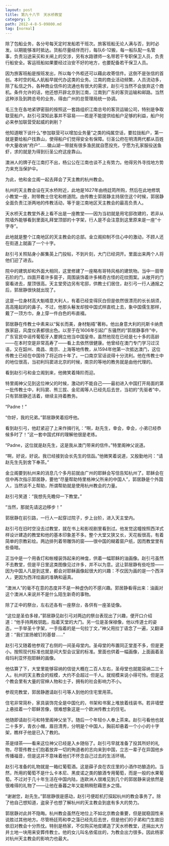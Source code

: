 ```yaml
---
layout: post
title: 第九十八节　天水桥教堂
category: 5
path: 2012-4-8-5-09800.md
tag: [normal]
---
```


除了包船业务，各分号每天定时发船若干班次。旅客班船无论人满与否，到时必发。以期能够准时抵达。货船尽量结伴而行，每队6-12搬，每一船队配一名管事，负责沿途采买和关闸上的交涉，另有水路镖师一名带若干专职保卫人员，负责行船安全。客运班船如果要经过治安不好的地方，也要配备若干保卫人员。

因为旅客班船是按班发出，所以每个外柜还可以藉此收寄信件。这倒不是张信的首创。本时空的私人航船早就代办这类的业务。江南的商业活动频繁，人员流动多，除了私信之外，各种商业信件的流通也有很大的需求，赵引弓当然不会放弃这个商机。条件允许的话，他还想开辟北京到江南，江南到广东的客货运输和邮路。当然这种涉及到跨总号的业务，得由广州的总管理局统一协调。

毛三生在各地紧锣密鼓的按照这一套路组织江南总号的客货运输公司，特别是争取联营船户。赵引弓深知此事并不容易――若是不能提供给船户足够的利益，船户何必来参加联营受起威的剥削？

他知道眼下谈什么“参加联营可以增加业务量”之类的纯属空话，要拉拢船户，第一就是要给船户找靠山，使得船户们觉得安全有保障。衍圣公府在明清两代都从百姓中大量收纳“府户”……徽山湖一带就有很多渔民就自愿投充，宁愿为孔家服役送鱼虾，求的就是为得到衍圣公府这座靠山。

澳洲人的牌子在江南打不出，杨公公在江南也谈不上有势力。他得另外寻找地方势力来充当保护伞。

为此，他和金立阁一起去拜会了天主教的杭州教会。

杭州的天主教会设在天水桥附近，此地是1627年由杨廷筠所购，然后在此地修筑小教堂一座，附带教士住宅和修道院。由传教士郭居静主持居住这个时候，郭居静全面负责江浙两地的传教活动，等于是江南地区天主教会的最高负责人。

天水桥天主教堂外表上看不出是一座教堂――因为当初就是用宅邸改建的，若非从院墙外能够看到里面礼拜堂顶部的十字架，行人是不会注意到这里原来是一座“十字寺”。

此地就是整个江南地区的天主教会的总部。金立阁抑制不住心中的激动，不顾人还在街道上就画了一个十字。

赵引弓关照贴身小厮集英上门投帖，不到片刻，大门已经洞开。里面出来两个人将他们迎了进去。

院中的建筑却和外面大相同，这里修建了一座略有哥特风格的建筑物。当中一扇带石阶的门，四面开着许多窗子，周围装饰着许多稀奇古怪的花纹图案。从敞开的门窗看进去，屋顶很高。天主堂旁边另有宅邸，供教士们居住，赵引弓一行人通报之后，郭居静很快就出现了。

这是一位身材高大魁梧意大利人，有着已经变得灰白但是依然很漂亮的长长胡须，高高隆起的的鼻子。不过，他那头鬈发却按中国式样直梳上去，象中国儒生那样，戴了一顶方巾，身上穿一件白色的布直裰。

郭居静在传教士中素来以“髯长而美，身材魁梧”著称。他出身意大利的托斯卡纳贵族家庭，风度仪表都很出色。以至于在1606年引起广东骚然的“郭居静事件”中，广东官民中谣传葡萄牙人要拥立他当中国皇帝。虽然他现在已经是七十多的高龄――在本时空是非常高寿了――看上去依然很健康。他曾经在澳门专门学习过汉语，又在韶州、南昌、南京、上海等地传教，从1594年他第一次抵达澳门，这位传教士已经在中国待了将近四十年了。一口南京官话说得十分流利。他在传教士中的地位很高，当初利玛窦进北京的时候，南京的等地的教务就是由他代理的。

看到赵引弓和金立阁到来，他微笑着降阶而迎。

特里阁神父见到这位神父的时候，激动的不能自己――最初进入中国打开局面的第一批传教士中，利玛窦、熊三拔、金尼阁等人已经先后去世，当初的“先驱者”中，只有郭居静还活着，继续主持着教务。

“Padne！”

“你好，我的兄弟。”郭居静笑着招呼他。

看到赵引弓，他赶紧迎了上来作揖行礼：“啊，赵先生，幸会，幸会，小弟已经恭候多时了！”这一套中国式样的理解他很是老练。

“Padne，这位就是赵先生，这是我从澳门带来的信件。”特里阁神父说道。

“啊，好说，好说。我已经接到会长先生的信函。”他微笑着说道，又殷勤地问：“请赵先生先到舍下奉茶。”

金立阁要到杭州来的消息几个多月前就由广州的耶稣会写信告知杭州了。耶稣会在信中再次指示郭居静，要他“尽量帮助特里格神父所来的中国人”，郭居静是个外国人，当然谈不上帮助，所谓帮助就是使用杭州教会的力量。

赵引弓笑道：“我想先先瞻仰一下教堂。”

“当然，那就先请这边移步！”

郭居静在前引路，一行人一起穿过院子，步上台阶，进入天主堂内。

赵引弓在旧时空没去过教堂，就在书上和影视剧里看到过。他发觉这幢按照西洋式样设计建造的教堂和他的基本印象差不多。整个大堂又狭又长，天花板很高，有着简单的宗教彩绘。两边排列着带雕饰的窗――很中国的糊着窗户纸，因而教堂里有些昏暗。

正当中是一个用香灯和帐幔装饰起来的神龛，供着一幅耶稣的油画像。赵引弓虽然不去教堂，但是平日里这类图像见过许多，并不以为意。这让郭居静有些吃惊――因为中国人凡是到这里，都会对耶稣画像起很大的兴趣：不仅因为画的是一个西洋人，更因为西洋绘画的准确和逼真。

“澳洲人”的毫不在意的态度并不是一种虚伪的不感兴趣。郭居静看得出来：油画对这个澳洲人来说并不是什么陌生新奇的事物。

除了正中的祭台，左右还各有一座祭台，各供有一座圣徒像。

“这位是圣伯多禄，”郭居静见赵引弓对两边的祭台表现出了兴趣，便开口介绍道：“他手持两枚钥匙，指着天堂的大门。另一位是圣保禄像，他以传道士的姿态，一手举圣十字架，一手指着的是一句拉丁文，”神父用拉丁语念了一遍，又翻译道：“我们宣扬被钉的基督……”

赵引弓又随着他参观了右侧的一间圣母堂内。圣母堂的布置同正堂差不多，但是更小。按照现代标准也就是间大型会议室的标准。里面也供着一幅画像，上面画着圣母玛利亚怀抱耶稣的画像。

他估算了下，大堂里能够容纳的信徒大概在二百人左右，圣母堂也就能容纳二三十人。杭州的天主教会的规模，大约不会超过一千人。就规模来说小得可怜。但是这个教会里有大量的官绅人物和士子，拥有的社会影响力不小。

参观完教堂，郭居静邀请赵引弓等人到他的住宅里用茶。

住宅非常简朴，家具装饰完全是中国化的，书架和书案上堆放着线装书。若非墙壁上悬挂着一个耶稣苦像，很难想象这是一个欧洲传教士的住宅。

他随即请赵引弓和特里阁神父坐下。随后一个年轻仆人奉上茶来。赵引弓看他也就二十多岁，青衣小帽，眉目清秀，分明是个中国人，胸前却悬着一个小小的十字架，瞧样子他是已入了教的。

茶是绿茶――看来这位神父已经是入乡随俗了。赵引弓早就准备了投其所好的礼物，尽管传教士们抱着放弃一切的殉道者的志向来到中国，立志一辈子在异国他乡传播福音，但是这并不意味着他们不怀念自己过去的生活环境。

赵引弓准备的礼物就是一箱红葡萄酒。这是薛子良在农庄里的小酒作坊酿造的。当然，所用的葡萄不是什么卡本尼、黑皮诺之类的酿酒专用葡萄，而是一般的水果葡萄。不过对于几十年生活在中国内陆，连欧洲人很难见到几个的郭居静来说依然是很难得的礼物了――让他在垂暮之年又能稍稍慰藉思乡之情。

“谢谢您，赵先生。”郭居静很是感动，赵引弓便趁机打探起杭州的教会事务了。除了他自己想知道，盗泉子也想了解杭州的天主教会到底有多大的势力。

郭居静对此并不隐晦。杭州教会虽然在地位上不如北京教会重要，但是就稳固性来说胜过其他地方。尽管杨廷筠和李之藻已经先后去世，但是他们的子弟和门生故旧依旧对教会十分热忱。特别是杨家，不仅购买地皮建造了天水桥教堂，还捐出大方井土地一块用来安葬传教士。他的女儿叫名依偌丝的，为教会出力很多。因此杨家对杭州天主教会的影响力也最大。